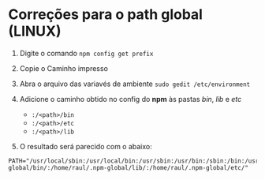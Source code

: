 # Correções para o path global (LINUX)

1. Digite o comando `npm config get prefix`
1. Copie o Caminho impresso
1. Abra o arquivo das variavés de ambiente `sudo gedit /etc/environment`
1. Adicione o caminho obtido no config do **npm** às pastas *bin*, *lib* e *etc*
   - `:/<path>/bin`
   - `:/<path>/etc`
   - `:/<path>/lib`
  
1. O resultado será parecido com o abaixo:
```
PATH="/usr/local/sbin:/usr/local/bin:/usr/sbin:/usr/bin:/sbin:/bin:/usr/games:/usr/local/games:/home/raul/.npm-global/bin/:/home/raul/.npm-global/lib/:/home/raul/.npm-global/etc/"
```
